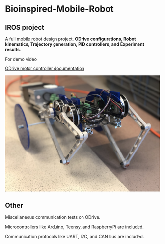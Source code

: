 # Bioinspired-Mobile-Robot

## IROS project

A full mobile robot design project. **ODrive configurations, Robot kinematics, Trajectory generation, PID controllers, and Experiment results**.

[For demo video](https://www.instagram.com/henrywiththerobot/?igshid=1cz2u3hd8v3pz)

[ODrive motor controller documentation](https://docs.odriverobotics.com/)

![alt text](https://github.com/holyhenry/Bioinspired-Mobile-Robot/blob/master/IMG_8668.jpeg "IROS demo pic")


## Other

Miscellaneous communication tests on ODrive.

Microcontrollers like Arduino, Teensy, and RaspberryPi are included.

Communication protocols like UART, I2C, and CAN bus are included.
